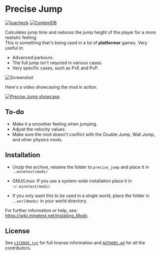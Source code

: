 # Precise Jump

[![luacheck](https://github.com/Panquesito7/minetest-precise_jump/actions/workflows/luacheck.yml/badge.svg)](https://github.com/Panquesito7/minetest-precise_jump/actions/)
[![ContentDB](https://content.minetest.net/packages/Panquesito7/precise_jump/shields/downloads/)](https://content.minetest.net/packages/Panquesito7/precise_jump/)

Calculates jump time and reduces the jump height of the player for a more realistic feeling.\
This is something that's being used in a lot of **platformer** games. Very useful in:

- Advanced parkours.
- The full jump isn't required in various cases.
- Very specific cases, such as PvE and PvP.

![Screenshot](https://content.minetest.net/uploads/9c0c932591.png)

Here's a video showcasing the mod in action.

[![Precise Jump showcase](https://markdown-videos-api.jorgenkh.no/url?url=https%3A%2F%2Fyoutu.be%2FTB1LNyI5Fzw)](https://youtu.be/TB1LNyI5Fzw)

## To-do

- Make it a smoother feeling when jumping.
- Adjust the velocity values.
- Make sure the mod doesn't conflict with the Double Jump, Wall Jump, and other physics mods.

## Installation

- Unzip the archive, rename the folder to `precise_jump` and
place it in `..minetest/mods/`

- GNU/Linux: If you use a system-wide installation place
    it in `~/.minetest/mods/`.

- If you only want this to be used in a single world, place
    the folder in `..worldmods/` in your world directory.

For further information or help, see:\
<https://wiki.minetest.net/Installing_Mods>

## License

See [`LICENSE.txt`](LICENSE.txt) for full license information and [`AUTHORS.md`](AUTHORS.md) for all the contributors.
